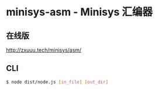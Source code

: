 # minisys-asm - Minisys 汇编器

## 在线版

http://zxuuu.tech/minisys/asm/

## CLI

```bash
$ node dist/node.js [in_file] [out_dir]
```

